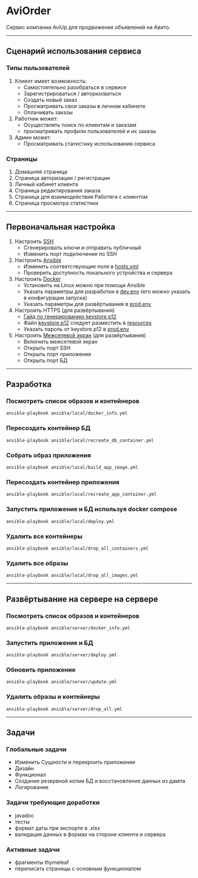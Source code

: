 # AviOrder
Сервис компании AviUp для продвижения объявлений на Авито.

---
## Сценарий использования сервиса
### Типы пользователей
1. Клиент имеет возможность:
    * Самостоятельно разобраться в сервисе
    * Зарегистрироваться / авторизоваться
    * Создать новый заказ
    * Просматривать свои заказы в личном кабинете
    * Оплачивать заказы
2. Работник может:
    * Осуществлять поиск по клиентам и заказам
    * просматривать профили пользователей и их заказы
3. Админ может:
    * Просматривать статистику использования сервиса
### Страницы
1. Домашняя страница
2. Страница авторизации / регистрации
3. Личный кабинет клиента
4. Страница редактирования заказа
5. Страница для взаимодействия Работяги с клиентом
6. Страница просмотра статистики

---
## Первоначальная настройка
1. Настроить [SSH](readme/ssh.md)
    * Сгенерировать ключи и отправить публичный
    * Изменить порт подключения по SSH
2. Настроить [Ansible](readme/ansible.md)
   * Изменить соответствующие поля в [hosts.yml](ansible/hosts.yml)
   * Проверить доступность локального устройства и сервера
3. Настроить [Docker](readme/docker.md)
   * Установить на Linux можно при помощи Ansible
   * Указать параметры для разработки в [dev.env](docker/develop.env) (его можно указать в конфигурации запуска)
   * Указать параметры для развёртывания в [prod.env](docker/production.env) 
4. Настроить HTTPS (для развёртывания)
   * [Гайд по генерированию keystore.p12](https://habr.com/ru/articles/812257/)
   * Файл [keystore.p12](src/main/resources/keystore.p12) следует разместить в [resources](src/main/resources)
   * Указать пароль от keystore.p12 в [prod.env](docker/production.env)
5. Настроить [Межсетевой экран](readme/ufw.md) (для развёртывания)
   * Включить межсетевой экран
   * Открыть порт SSH
   * Открыть порт приложения
   * Открыть порт БД

---
## Разработка
### Посмотреть список образов и контейнеров
```shell
ansible-playbook ansible/local/docker_info.yml
```
### Пересоздать контейнер БД
```shell
ansible-playbook ansible/local/recreate_db_container.yml
```
### Собрать образ приложения
```shell
ansible-playbook ansible/local/build_app_image.yml
```
### Пересоздать контейнер приложения
```shell
ansible-playbook ansible/local/recreate_app_container.yml
```
### Запустить приложение и БД используя docker compose
```shell
ansible-playbook ansible/local/deploy.yml
```
### Удалить все контейнеры
```shell
ansible-playbook ansible/local/drop_all_containers.yml
```
### Удалить все образы
```shell
ansible-playbook ansible/local/drop_all_images.yml
```

---
## Развёртывание на сервере на сервере
### Посмотреть список образов и контейнеров
```shell
ansible-playbook ansible/server/docker_info.yml
```
### Запустить приложение и БД
```
ansible-playbook ansible/server/deploy.yml 
```
### Обновить приложение
```
ansible-playbook ansible/server/update.yml
```
### Удалить образы и контейнеры
```
ansible-playbook ansible/server/drop_all.yml
```

---
## Задачи
### Глобальные задачи
* Изменить Сущности и перекроить приложение
* Дизайн
* Функционал
* Создание резервной копии БД и восстановление данных из дампа
* Логирование
### Задачи требующие доработки
* javadoc
* тесты
* формат даты при экспорте в .xlsx
* валидация данных в формах на стороне клиента и сервера
### Активные задачи
* фрагменты thymeleaf
* переписать страницы с основным функционалом